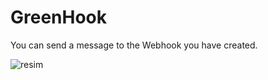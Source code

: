 # GreenHook

You can send a message to the Webhook you have created.

![resim](https://user-images.githubusercontent.com/126982905/222926670-e11e58b7-12af-4953-8201-511d3ca19823.png)
